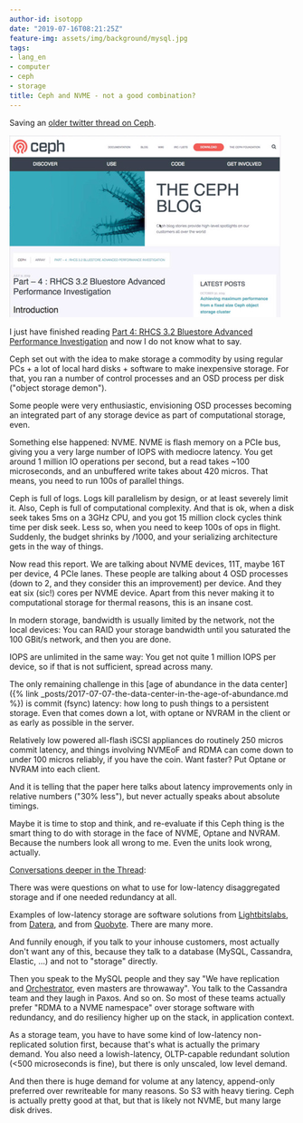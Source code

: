 ```yaml
---
author-id: isotopp
date: "2019-07-16T08:21:25Z"
feature-img: assets/img/background/mysql.jpg
tags:
- lang_en
- computer
- ceph
- storage
title: Ceph and NVME - not a good combination?
---
```

Saving an [older twitter thread on Ceph](https://twitter.com/isotopp/status/1151013922528534528).

[![](/uploads/ceph-blog.jpg)](https://ceph.com/community/part-4-rhcs-3-2-bluestore-advanced-performance-investigation/)

I just have finished reading 
[Part 4: RHCS 3.2 Bluestore Advanced Performance Investigation](https://ceph.com/community/part-4-rhcs-3-2-bluestore-advanced-performance-investigation/)
and now I do not know what to say.

Ceph set out with the idea to make storage a commodity by using
regular PCs + a lot of local hard disks + software to make
inexpensive storage. For that, you ran a number of control
processes and an OSD process per disk ("object storage demon").

Some people were very enthusiastic, envisioning OSD processes
becoming an integrated part of any storage device as part of
computational storage, even.

Something else happened: NVME. NVME is flash memory on a PCIe
bus, giving you a very large number of IOPS with mediocre
latency. You get around 1 million IO operations per second, but
a read takes ~100 microseconds, and an unbuffered write takes
about 420 micros. That means, you need to run 100s of parallel
things.

Ceph is full of logs. Logs kill parallelism by design, or at
least severely limit it. Also, Ceph is full of computational
complexity. And that is ok, when a disk seek takes 5ms on a 3GHz
CPU, and you got 15 million clock cycles think time per disk
seek. Less so, when you need to keep 100s of ops in flight.
Suddenly, the budget shrinks by /1000, and your serializing
architecture gets in the way of things.

Now read this report. We are talking about NVME devices, 11T,
maybe 16T per device, 4 PCIe lanes. These people are talking
about 4 OSD processes (down to 2, and they consider this an
improvement) per device. And they eat six (sic!) cores per NVME
device. Apart from this never making it to computational storage
for thermal reasons, this is an insane cost.

In modern storage, bandwidth is usually limited by the network,
not the local devices: You can RAID your storage bandwidth until
you saturated the 100 GBit/s network, and then you are done.

IOPS are unlimited in the same way: You get not quite 1 million
IOPS per device, so if that is not sufficient, spread across
many.

The only remaining challenge in this 
[age of abundance in the data center]({% link _posts/2017-07-07-the-data-center-in-the-age-of-abundance.md %}) 
is commit (fsync) latency: how long to push things to a
persistent storage. Even that comes down a lot, with optane or
NVRAM in the client or as early as possible in the server.

Relatively low powered all-flash iSCSI appliances do routinely
250 micros commit latency, and things involving NVMEoF and RDMA
can come down to under 100 micros reliably, if you have the
coin. Want faster? Put Optane or NVRAM into each client.

And it is telling that the paper here talks about latency
improvements only in relative numbers ("30% less"), but never
actually speaks about absolute timings.

Maybe it is time to stop and think, and re-evaluate if this Ceph
thing is the smart thing to do with storage in the face of NVME,
Optane and NVRAM. Because the numbers look all wrong to me. Even
the units look wrong, actually.

[Conversations deeper in the Thread](https://twitter.com/antondollmaier/status/1151022173982724097):

There was were questions on what to use for low-latency
disaggregated storage and if one needed redundancy at all.

Examples of low-latency storage are software solutions from
[Lightbitslabs](http://lightbitslabs.com), from
[Datera](http://datera.com), and from
[Quobyte](http://quobyte.com). There are many more.

And funnily enough, if you talk to your inhouse customers, most
actually don't want any of this, because they talk to a database
(MySQL, Cassandra, Elastic, ...) and not to "storage" directly.

Then you speak to the MySQL people and they say "We have
replication and
[Orchestrator](https://github.com/github/orchestrator), even
masters are throwaway". You talk to the Cassandra team and they
laugh in Paxos. And so on. So most of these teams actually
prefer "RDMA to a NVME namespace" over storage software with
redundancy, and do resiliency higher up on the stack, in
application context.

As a storage team, you have to have some kind of low-latency
non-replicated solution first, because that's what is actually
the primary demand. You also need a lowish-latency, OLTP-capable
redundant solution (<500 microseconds is fine), but there is
only unscaled, low level demand.

And then there is huge demand for volume at any latency,
append-only preferred over rewriteable for many reasons. So S3
with heavy tiering. Ceph is actually pretty good at that, but
that is likely not NVME, but many large disk drives.

